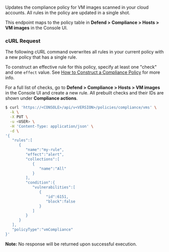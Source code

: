 Updates the compliance policy for VM images scanned in your cloud accounts.
All rules in the policy are updated in a single shot.

This endpoint maps to the policy table in **Defend > Compliance > Hosts > VM images** in the Console UI.


### cURL Request

The following cURL command overwrites all rules in your current policy with a new policy that has a single rule.

To construct an effective rule for this policy, specify at least one "check" and one `effect` value. 
See [How to Construct a Compliance Policy](#how-to-construct-a-compliance-policy) for more info.

For a full list of checks, go to **Defend > Compliance > Hosts > VM images** in the Console UI and create a new rule.
All prebuilt checks and their IDs are shown under **Compliance actions**.

```bash
$ curl 'https://<CONSOLE>/api/v<VERSION>/policies/compliance/vms' \
  -k \
  -X PUT \
  -u <USER> \
  -H 'Content-Type: application/json' \
  -d \
'{
   "rules":[
      {
         "name":"my-rule",
         "effect":"alert",
         "collections":[
            {
               "name":"All"
            }
         ],
         "condition":{
            "vulnerabilities":[
               {
                  "id":6151,
                  "block":false
               }
            ]
         }
      }
   ],
   "policyType":"vmCompliance"
}'
```

**Note:** No response will be returned upon successful execution.
